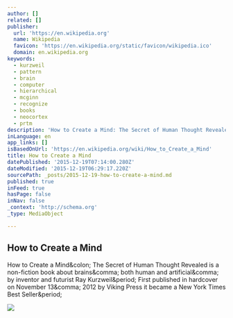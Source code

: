```yaml
---
author: []
related: []
publisher:
  url: 'https://en.wikipedia.org'
  name: Wikipedia
  favicon: 'https://en.wikipedia.org/static/favicon/wikipedia.ico'
  domain: en.wikipedia.org
keywords:
  - kurzweil
  - pattern
  - brain
  - computer
  - hierarchical
  - mcginn
  - recognize
  - books
  - neocortex
  - prtm
description: 'How to Create a Mind: The Secret of Human Thought Revealed is a non-fiction book about brains, both human and artificial, by inventor and futurist Ray Kurzweil. First published in hardcover on November 13, 2012 by Viking Press it became a New York Times Best Seller.'
inLanguage: en
app_links: []
isBasedOnUrl: 'https://en.wikipedia.org/wiki/How_to_Create_a_Mind'
title: How to Create a Mind
datePublished: '2015-12-19T07:14:00.280Z'
dateModified: '2015-12-19T06:29:17.220Z'
sourcePath: _posts/2015-12-19-how-to-create-a-mind.md
published: true
inFeed: true
hasPage: false
inNav: false
_context: 'http://schema.org'
_type: MediaObject

---
```

<article style=""><h1>How to Create a Mind</h1><p>How to Create a Mind&amp;colon; The Secret of Human Thought Revealed is a non-fiction book about brains&amp;comma; both human and artificial&amp;comma; by inventor and futurist Ray Kurzweil&amp;period; First published in hardcover on November 13&amp;comma; 2012 by Viking Press it became a New York Times Best Seller&amp;period;</p><img src="https://upload.wikimedia.org/wikipedia/commons/thumb/4/4b/Ray_Kurzweil.jpg/300px-Ray_Kurzweil.jpg" /></article>
